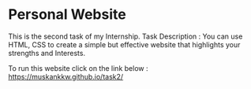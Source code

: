 # Personal Website
This is the second task of my Internship.
Task Description :
    You can use HTML, CSS to create a simple but effective website that highlights your strengths and Interests.
    
To run this website click on the link below :
        https://muskankkw.github.io/task2/
